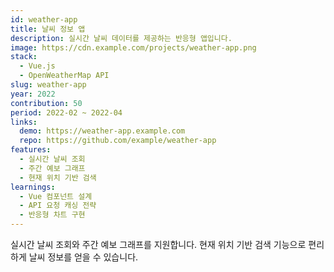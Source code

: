 ```yaml
---
id: weather-app
title: 날씨 정보 앱
description: 실시간 날씨 데이터를 제공하는 반응형 앱입니다.
image: https://cdn.example.com/projects/weather-app.png
stack:
  - Vue.js
  - OpenWeatherMap API
slug: weather-app
year: 2022
contribution: 50
period: 2022-02 ~ 2022-04
links:
  demo: https://weather-app.example.com
  repo: https://github.com/example/weather-app
features:
  - 실시간 날씨 조회
  - 주간 예보 그래프
  - 현재 위치 기반 검색
learnings:
  - Vue 컴포넌트 설계
  - API 요청 캐싱 전략
  - 반응형 차트 구현
---
```


실시간 날씨 조회와 주간 예보 그래프를 지원합니다.
현재 위치 기반 검색 기능으로 편리하게 날씨 정보를 얻을 수 있습니다.
